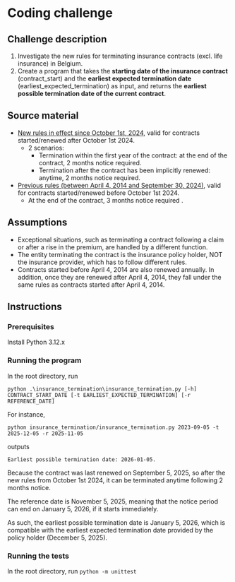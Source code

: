 # Coding challenge
## Challenge description
1. Investigate the new rules for terminating insurance contracts (excl. life insurance) in Belgium.
2. Create a program that takes the **starting date of the insurance contract** (contract_start) and the **earliest expected termination date** (earliest_expected_termination) as input, and returns the **earliest possible termination date of the current contract**.

## Source material
- [New rules in effect since October 1st, 2024](https://economie.fgov.be/fr/themes/services-financiers/assurances/contrat-dassurance/resiliation-dun-contrat), valid for contracts started/renewed after October 1st 2024.
  - 2 scenarios:
    - Termination within the first year of the contract: at the end of the contract, 2 months notice required.
    - Termination after the contract has been implicitly renewed: anytime, 2 months notice required.
- [Previous rules (between April 4, 2014 and September 30, 2024)](https://www.test-achats.be/argent/assurance/dossier/resilier-une-assurance), valid for contracts started/renewed before October 1st 2024.
  - At the end of the contract, 3 months notice required .

## Assumptions
- Exceptional situations, such as terminating a contract following a claim or after a rise in the premium, are handled by a different function.
- The entity terminating the contract is the insurance policy holder, NOT the insurance provider, which has to follow different rules.
- Contracts started before April 4, 2014 are also renewed annually. In addition, once they are renewed after April 4, 2014, they fall under the same rules as contracts started after April 4, 2014.


## Instructions
### Prerequisites
Install Python 3.12.x

### Running the program
In the root directory, run 
```
python .\insurance_termination\insurance_termination.py [-h] CONTRACT_START_DATE [-t EARLIEST_EXPECTED_TERMINATION] [-r REFERENCE_DATE]
```

For instance, 
```
python insurance_termination/insurance_termination.py 2023-09-05 -t 2025-12-05 -r 2025-11-05
``` 
outputs 
```
Earliest possible termination date: 2026-01-05.
```
Because the contract was last renewed on September 5, 2025, so after the new rules from October 1st 2024, it can be terminated anytime following 2 months notice. 

The reference date is November 5, 2025, meaning that the notice period can end on January 5, 2026, if it starts immediately. 

As such, the earliest possible termination date is January 5, 2026, which is compatible with the earliest expected termination date provided by the policy holder (December 5, 2025).

### Running the tests
In the root directory, run `python -m unittest`